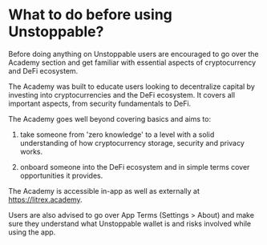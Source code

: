 # What to do before using Unstoppable?

Before doing anything on Unstoppable users are encouraged to go over the Academy section and get familiar with essential aspects of cryptocurrency and DeFi ecosystem.

The Academy was built to educate users looking to decentralize capital by investing into cryptocurrencies and the DeFi ecosystem. It covers all important aspects, from security fundamentals to DeFi.

The Academy goes well beyond covering basics and aims to:

1. take someone from 'zero knowledge' to a level with a solid understanding of how cryptocurrency storage, security and privacy works.
  
2. onboard someone into the DeFi ecosystem and in simple terms cover opportunities it provides.

The Academy is accessible in-app as well as externally at https://litrex.academy.

Users are also advised to go over App Terms (Settings > About) and make sure they understand what Unstoppable wallet is and risks involved while using the app.